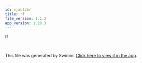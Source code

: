 ```yaml
---
id: vjaulzbr
title: rf
file_version: 1.1.2
app_version: 1.10.3
---
```


ff

<br/>

This file was generated by Swimm. [Click here to view it in the app](http://localhost:5000/repos/Z2l0aHViJTNBJTNBTm9hUmVwbyUzQSUzQU5vYW96ZXI=/docs/vjaulzbr).
